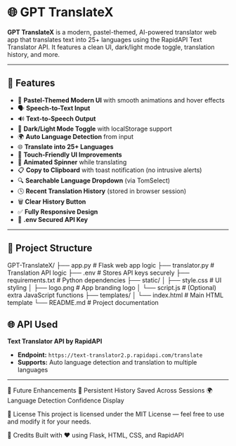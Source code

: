 # 🌐 GPT TranslateX

**GPT TranslateX** is a modern, pastel-themed, AI-powered translator web app that translates text into 25+ languages using the RapidAPI Text Translator API. It features a clean UI, dark/light mode toggle, translation history, and more.

---

## 🚀 Features

- 🎨 **Pastel-Themed Modern UI** with smooth animations and hover effects
- 🗣️ **Speech-to-Text Input**
- 🔊 **Text-to-Speech Output**
- 🌙 **Dark/Light Mode Toggle** with localStorage support  
- 🌍 **Auto Language Detection** from input  
- 🌐 **Translate into 25+ Languages**
- 🤏 **Touch-Friendly UI Improvements**
- 🔄 **Animated Spinner** while translating  
- 📋 **Copy to Clipboard** with toast notification (no intrusive alerts)  
- 🔍 **Searchable Language Dropdown** (via TomSelect)  
- 🕓 **Recent Translation History** (stored in browser session)  
- 🗑️ **Clear History Button**  
- ✅ **Fully Responsive Design**  
- 🔐 **.env Secured API Key**

---

## 📁 Project Structure

GPT-TranslateX/
├── app.py # Flask web app logic
├── translator.py # Translation API logic
├── .env # Stores API keys securely
├── requirements.txt # Python dependencies
├── static/
│ ├── style.css # UI styling
│ ├── logo.png # App branding logo
│ └── script.js # (Optional) extra JavaScript functions
├── templates/
│ └── index.html # Main HTML template
└── README.md # Project documentation

## 🌐 API Used

**Text Translator API by RapidAPI**  
- **Endpoint:** `https://text-translator2.p.rapidapi.com/translate`  
- **Supports:** Auto language detection and translation to multiple languages

---

📱 Future Enhancements
💾 Persistent History Saved Across Sessions
🌍 Language Detection Confidence Display

📝 License
This project is licensed under the MIT License — feel free to use and modify it for your needs.

🤝 Credits
Built with ❤️ using Flask, HTML, CSS, and RapidAPI
